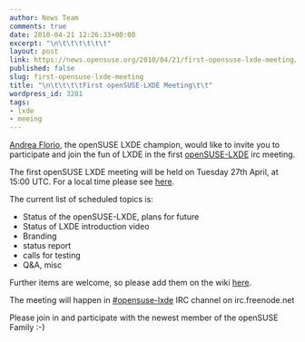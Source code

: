 ```yaml
---
author: News Team
comments: true
date: 2010-04-21 12:26:33+00:00
excerpt: "\n\t\t\t\t\t\t"
layout: post
link: https://news.opensuse.org/2010/04/21/first-opensuse-lxde-meeting/
published: false
slug: first-opensuse-lxde-meeting
title: "\n\t\t\t\tFirst openSUSE-LXDE Meeting\t\t"
wordpress_id: 3201
tags:
- lxde
- meeing
---
```

[Andrea Florio](http://en.opensuse.org/User:Anubisg1), the openSUSE LXDE champion, would like to invite you to participate and join the fun of LXDE in the first [openSUSE-LXDE](http://en.opensuse.org/LXDE) irc meeting.

The first openSUSE LXDE meeting will be held on Tuesday 27th April, at 15:00 UTC. For a local time please see [here](http://www.worldtimeserver.com/convert_time_in_UTC.aspx?y=2010&mo=04&d=27&h=15&mn=00).

The current list of scheduled topics is:

* Status of the openSUSE-LXDE, plans for future
* Status of LXDE introduction video
* Branding
* status report
* calls for testing
* Q&A, misc

Further items are welcome, so please add them on the wiki [here](http://en.opensuse.org/LXDE/Meetings/LXDE_Meeting_2010-04-27).

The meeting will happen in [#opensuse-lxde](irc://irc.freenode.net/opensuse-lxde) IRC channel on irc.freenode.net

Please join in and participate with the newest member of the openSUSE Family :-)		
